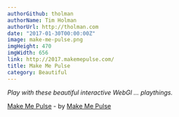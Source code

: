 ```yaml
---
authorGithub: tholman
authorName: Tim Holman
authorUrl: http://tholman.com
date: "2017-01-30T00:00:00Z"
image: make-me-pulse.png
imgHeight: 470
imgWidth: 656
link: http://2017.makemepulse.com/
title: Make Me Pulse
category: Beautiful
---
```


_Play with these beautiful interactive WebGl ... playthings._

[Make Me Pulse](http://2017.makemepulse.com/) - by [Make Me Pulse](http://www.makemepulse.com/)
